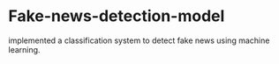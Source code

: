 # Fake-news-detection-model
 implemented a classification system to detect fake news using machine learning.
